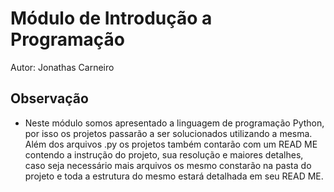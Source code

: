 # Módulo de Introdução a Programação

Autor: Jonathas Carneiro

## Observação

- Neste módulo somos apresentado a linguagem de programação Python, por isso os projetos passarão a ser solucionados utilizando a mesma. Além dos arquivos .py os projetos também contarão com um READ ME contendo a instrução do projeto, sua resolução e maiores detalhes, caso seja necessário mais arquivos os mesmo constarão na pasta do projeto e toda a estrutura do mesmo estará detalhada em seu READ ME.
